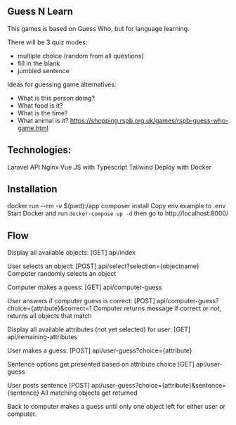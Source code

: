 ## Guess N Learn

This games is based on Guess Who, but for language learning.

There will be 3 quiz modes:

-   multiple choice (random from all questions)
-   fill in the blank
-   jumbled sentence

Ideas for guessing game alternatives:

-   What is this person doing?
-   What food is it?
-   What is the time?
-   What animal is it? https://shopping.rspb.org.uk/games/rspb-guess-who-game.html

## Technologies:

Laravel API
Nginx
Vue JS with Typescript
Tailwind
Deploy with Docker

## Installation

docker run --rm -v $(pwd):/app composer install
Copy env.example to .env
Start Docker and run `docker-compose up -d` then go to http://localhost:8000/

## Flow

Display all available objects:
[GET] api/index

User selects an object:
[POST] api/select?selection={objectname}
Computer randomly selects an object

Computer makes a guess:
[GET] api/computer-guess

User answers if computer guess is correct:
[POST] api/computer-guess?choice={attribute}&correct=1
Computer returns message if correct or not, returns all objects
that match

Display all available attributes (not yet selected) for user:
[GET] api/remaining-attributes

User makes a guess:
[POST] api/user-guess?choice={attribute}

Sentence options get presented based on attribute choice
[GET] api/user-guess

User posts sentence
[POST]
api/user-guess?choice={attribute}&sentence={sentence}
All matching objects get returned

Back to computer makes a guess until only one object left for either user or computer.
